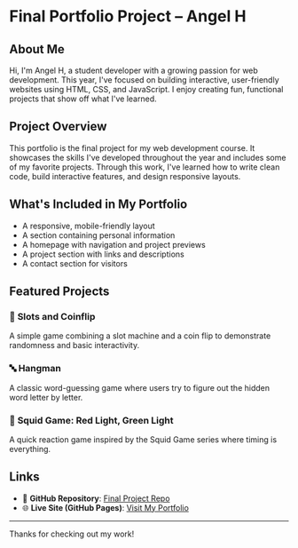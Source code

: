 # Final Portfolio Project – Angel H

## About Me

Hi, I'm Angel H, a student developer with a growing passion for web development. This year, I've focused on building interactive, user-friendly websites using HTML, CSS, and JavaScript. I enjoy creating fun, functional projects that show off what I've learned.

## Project Overview

This portfolio is the final project for my web development course. It showcases the skills I've developed throughout the year and includes some of my favorite projects. Through this work, I've learned how to write clean code, build interactive features, and design responsive layouts.

## What's Included in My Portfolio

- A responsive, mobile-friendly layout
- A section containing personal information
- A homepage with navigation and project previews
- A project section with links and descriptions
- A contact section for visitors

## Featured Projects

### 🎰 **Slots and Coinflip**  
A simple game combining a slot machine and a coin flip to demonstrate randomness and basic interactivity.

### 🔤 **Hangman**  
A classic word-guessing game where users try to figure out the hidden word letter by letter.

### 🦑 **Squid Game: Red Light, Green Light**  
A quick reaction game inspired by the Squid Game series where timing is everything.

## Links

- 🔗 **GitHub Repository**: [Final Project Repo](https://github.com/fortniteblaster75/Final-Project/tree/main)  
- 🌐 **Live Site (GitHub Pages)**: [Visit My Portfolio](https://fortniteblaster75.github.io/Final-Project/#home)

---

Thanks for checking out my work!
